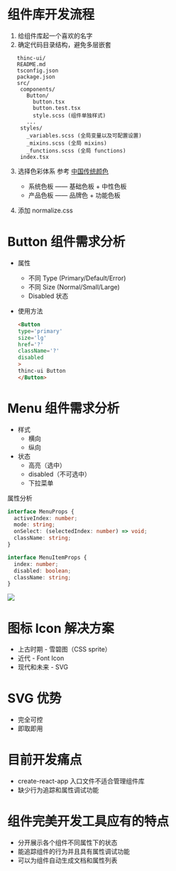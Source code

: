 # 组件库开发流程

1. 给组件库起一个喜欢的名字
2. 确定代码目录结构，避免多层嵌套

```
   thinc-ui/
   README.md
   tsconfig.json
   package.json
   src/
    components/
      Button/
        button.tsx
        button.test.tsx
        style.scss (组件单独样式)
      ...
    styles/
      _variables.scss (全局变量以及可配置设置)
      _mixins.scss (全局 mixins)
      _functions.scss (全局 functions)
    index.tsx
```

3. 选择色彩体系
   参考 [中国传统颜色](http://zhongguose.com/)
   
   - 系统色板 —— 基础色板 + 中性色板
   - 产品色板 —— 品牌色 + 功能色板

4. 添加 normalize.css

# Button 组件需求分析

- 属性
  - 不同 Type (Primary/Default/Error)
  - 不同 Size (Normal/Small/Large)
  - Disabled 状态
- 使用方法
  
  ```html
  <Button
  type='primary'
  size='lg'
  href='?'
  className='?'
  disabled
  >
  thinc-ui Button
  </Button>
  ```

# Menu 组件需求分析

* 样式
  + 横向
  + 纵向
* 状态
  + 高亮（选中）
  + disabled（不可选中）
  + 下拉菜单

属性分析

```ts
interface MenuProps {
  activeIndex: number;
  mode: string;
  onSelect: (selectedIndex: number) => void;
  className: string;
}

interface MenuItemProps {
  index: number;
  disabled: boolean;
  className: string;
}
```

![](C:\Users\16000\AppData\Roaming\marktext\images\2021-12-16-21-51-29-image.png)

# 图标 Icon 解决方案
- 上古时期 - 雪碧图（CSS sprite）
- 近代 - Font Icon
- 现代和未来 - SVG

# SVG 优势
- 完全可控
- 即取即用

# 目前开发痛点
- create-react-app 入口文件不适合管理组件库
- 缺少行为追踪和属性调试功能

# 组件完美开发工具应有的特点
- 分开展示各个组件不同属性下的状态
- 能追踪组件的行为并且具有属性调试功能
- 可以为组件自动生成文档和属性列表